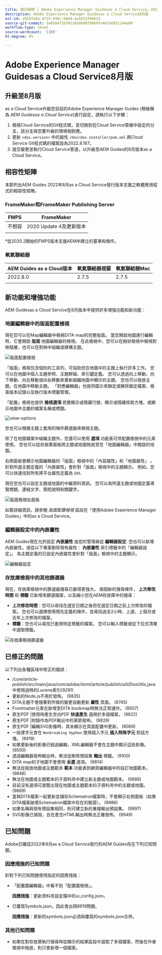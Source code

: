 ```yaml
---
title: 發行說明 | Adobe Experience Manager Guidesas a Cloud Service，2022年8月發行
description: Adobe Experience Manager Guidesas a Cloud Service8月版
exl-id: a01bfe8a-4715-438c-bb94-aa1d31f6662d
source-git-commit: 5e0584f1bf0216b8b00f00b9fe46fa682c244e08
workflow-type: tm+mt
source-wordcount: '1169'
ht-degree: 0%

---
```


# Adobe Experience Manager Guidesas a Cloud Service8月版

## 升級至8月版

as a Cloud Service升級您目前的Adobe Experience Manager Guides (稍後稱為 *AEM Guidesas a Cloud Service*)進行設定，請執行以下步驟：
1. 檢視Cloud Service的Git程式碼，並切換到在Cloud Service管線中設定的分支，該分支與您要升級的環境相對應。
1. 更新 `<dox.version>` 中的屬性 `/dox/dox.installer/pom.xml` 將Cloud Service Git程式碼的檔案設為2022.8.167。
1. 提交變更並執行Cloud Service管道，以升級至AEM Guides的8月版本as a Cloud Service。

## 相容性矩陣

本節列出AEM Guides 2022年8月as a Cloud Service發行版本支援之軟體應用程式的相容性矩陣。

### FrameMaker和FrameMaker Publishing Server

| FMPS | FrameMaker |
| --- | --- |
| 不相容 | 2020 Update 4及更新版本 |
| | |

*從2020.2開始的FMPS版本支援AEM中建立的基準和條件。

### 氧氣聯結器

| AEM Guides as a Cloud版本 | 氧氣聯結器視窗 | 氧氣聯結器Mac |
| --- | --- | --- |
| 2022.8.0 | 2.7.5 | 2.7.5 |
|  |  |  |


## 新功能和增強功能

AEM Guidesas a Cloud Service在8月版本中提供許多增強功能和新功能：

### 地圖編輯器中的版面配置檢視

現在您可以在Map編輯器中檢視DITA map的完整版面。 當您開啟地圖進行編輯時，它會開啟 **版面** 地圖編輯器的檢視。 在此檢視中，您可以在樹狀檢視中檢視對映階層，也可以在對映中組織或建構主題。

![版面配置檢視](assets/layout-view-map.png)

「版面」檢視包含個別的工具列，可協助您在地圖中的主題上執行許多工作。
您可以在地圖中插入主題參照、主題群組、索引鍵定義。 您可以透過向上移動、向下移動、向左移動或向右移動來重新組織地圖中顯示的主題。 您也可以拖放主題，在地圖中移動主題。 「對應編輯器」也提供圖示來鎖定或解除鎖定檔案、檢查版本記錄以及執行版本標籤管理。


「配置」檢視也提供 **檢視選項** 若要顯示或隱藏行號、顯示或隱藏核取方塊，或顯示地圖中主題的檔案名稱或標題。


![view-options](assets/view-options.png)

您也可以根據主題上套用的條件篩選器來檢視主題。

除了在地圖檔案中組織主題外，您還可以使用 **選項** 功能表可供配置檢視中的元素使用。 您也可以從存放庫面板將主題或地圖拖放至在「地圖編輯器」中開啟的地圖。

右側面板會顯示地圖編輯器的「版面」檢視中的「內容屬性」和「地圖屬性」 。 針對所選主題定義的「內嵌屬性」會針對「版面」檢視中的主題顯示。 例如，您可以快速找到所有將平台屬性定義為 `IOS`.

現在您也可以設定主題或地圖的中繼資料資訊。 您可以為所選主題或地圖定義導覽標題、連結文字、簡短說明和關鍵字。

![版面檢視右面板](assets/layout-inline-attributes.png)

如需詳細資訊，請參閱 *版面配置檢視* 區段在「使用Adobe Experience Manager Guides」中的as a Cloud Service。

### 編輯器設定中的內嵌屬性

AEM Guides現在允許設定 **內嵌屬性** 由您的管理員從 **編輯器設定**. 您也可以新增內嵌屬性，或從以下專案刪除現有屬性： **內嵌屬性** 索引標籤中的「編輯器設定」。
為主題定義的已設定內嵌屬性會針對「版面」檢視中的主題顯示。

![編輯器設定](assets/editor-settings-inline-attributes.png)


### 存放庫檢視中的其他篩選器

現在，存放庫檢視中的篩選器搜尋已變得更強大。 兩個新的搜尋條件， **上次修改時間** 和 **標籤** 已新增來篩選檔案，以及縮小您在AEM存放庫中的搜尋：
* **上次修改時間**：您可以尋找在選定日期之後但在選定日期之前上次修改的檔案。 您也可以選擇使用預先定義的條件，並尋找過去2小時、上週、上個月或去年上次修改的檔案。
* **標籤**：您也可以尋找已套用特定標籤的檔案。 您可以輸入標籤或從下拉式清單中選取標籤。

![存放庫檢視篩選器](assets/repo-filter-search.png)


## 已修正的問題

以下列出各種區域中修正的錯誤：

* /core/article-publish/src/main/java/com/adobe/dxml/article/publish/util/DoxUtils.java中使用過時的Lucene索引(9291)
* 更新的Node.js不用於發佈。 (9835)
* DITA主題不會隨著對所做的變更自動更新 **屬性** 頁面。 (8745)
* Frontmatter元素在新增至DITA bookmap時無法正常運作。 (9507)
* 原生PDF |使用時產生空白PDF **快速產生** 適用於多個檔案。 (9822)
* 原生PDF |附錄作為PDF輸出中的章節發佈。 (9829)
* 原生PDF |編輯SVG影像時，其未顯示在頁面配置中更新。 (9069)
* 一般連字元會在 `Nonbreaking Hyphen` 使用插入字元 **插入特殊字元** 對話方塊。 (8919)
* 如果更新後的影像已經過編輯，XML編輯器不會在主題中顯示這些影像。 (9500)
* 透過編輯器發佈輸出時，無法從刪除預設集 **輸出** 標籤。 (9100)
* DITA map的子地圖不會使用 **全選** 選項。 (9814)
* 無法從拖放地圖或主題範本 **範本** 功能表到網頁編輯器中的自訂地圖範本。 (9846)
* 無法在地圖或主題範本的子資料夾中建立新主題或地圖範本。 (9888)
* 目前沒有選項可瀏覽出現在地圖或主題範本的子資料夾中的主題或地圖。 (9889)
* 當與DITA檔案一起更新並儲存Schematron檔案時，不會顯示右側面板（如果DITA檔案破壞Schematron檔案中存在的驗證）。 (9986)
* 如果名稱與現有預設集相同，則可建立新的重複輸出預設集。 (9997)
* SVG影像已損毀，且在產生HTML輸出時無法正確發佈。 (9949)


## 已知問題

Adobe已確認2022年8月as a Cloud Service發行的AEM Guides存在下列已知問題。

### 因應措施的已知問題

針對下列已知問題使用指定的因應措施：

* 「配置圖編輯器」中看不到「配置圖檢視」。

  **因應措施**：更新資料夾設定檔中的ui_config.json。

* 已覆寫Symbols.json，因此會出現8919問題。

  **因應措施**：更新的symbols.json必須與覆寫的symbols.json合併。

### 其他已知問題

* 如果在對存放庫執行搜尋時從顯示的結果區段中選取了多個檔案，然後在作者檢視中拖放，則只會新增一個檔案。
